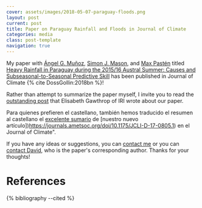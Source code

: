 ```yaml
---
cover: assets/images/2018-05-07-paraguay-floods.png
layout: post
current: post
title: Paper on Paraguay Rainfall and Floods in Journal of Climate
categories: media
class: post-template
navigation: true
---
```


My paper with [Ángel G. Muñoz](https://iri.columbia.edu/contact/staff-directory/angel-munoz/), [Simon J. Mason](https://iri.columbia.edu/contact/staff-directory/simon-mason/>), and [Max Pastén](https://www.researchgate.net/profile/Max_Pasten) titled [Heavy Rainfall in Paraguay during the 2015/16 Austral Summer: Causes and Subseasonal-to-Seasonal Predictive Skill](https://journals.ametsoc.org/doi/abs/10.1175/JCLI-D-17-0805.1)  has been published in Journal of Climate {% cite DossGollin:2018bn %}!

Rather than attempt to summarize the paper myself, I invite you to read the [outstanding post](https://iri.columbia.edu/news/new-study-shows-promise-for-subseasonal-forecasts-of-heavy-rain-in-south-america) that Elisabeth Gawthrop of IRI wrote about our paper.

Para quienes prefieren el castellano, también hemos traducido el resumen al castellano el [excelente sumario](https://iri.columbia.edu/news/nuevo-estudio-muestra-promesa-en-pronostico-subestacional-de-lluvias-intensas-en-sudamerica/) de [nuestro nuevo artículo])https://journals.ametsoc.org/doi/10.1175/JCLI-D-17-0805.1) en el Journal of Climate".

If you have any ideas or suggestions, you can [contact me]({{site.baseurl}}/contact) or you can [contact David](mailto:djf2137@columbia.edu>), who is the paper's corresponding author.
Thanks for your thoughts!

# References

{% bibliography --cited %}

